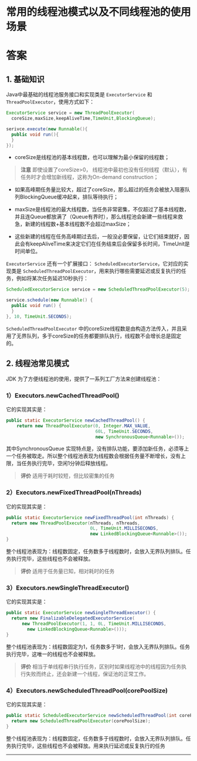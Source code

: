 # 常用的线程池模式以及不同线程池的使用场景

# 答案

## 1. 基础知识
Java中最基础的线程池服务接口和实现类是 `ExecutorService` 和 `ThreadPoolExecutor`，使用方式如下：

```java
ExecutorService service = new ThreadPoolExecutor(
  coreSize,maxSize,keepAliveTime,TimeUnit,BlockingQueue);

serivce.execute(new Runnable(){ 
  public void run(){
  }
});
```

* coreSize是线程池的基本线程数，也可以理解为最小保留的线程数；
> **注意**
即使设置了coreSize>0， 线程池中最初也没有任何线程（默认），有任务时才会增加新线程，这称为On-demand construction；

* 如果高峰期任务量比较大，超过了coreSize，那么超过的任务会被放入阻塞队列BlockingQueue缓冲起来，排队等待执行；

* maxSize是线程池的最大线程数，当任务非常密集，不仅超过了基本线程数，并且连Queue都放满了（Queue有界时），那么线程池会新建一些线程来救急，新建的线程数+基本线程数不会超过maxSize；

* 这些新建的线程在任务高峰期过去后，一般没必要保留，让它们结束就好，因此会有keepAliveTime来决定它们在任务结束后会保留多长时间，TimeUnit是时间单位。

`ExecutorService` 还有一个扩展接口： `ScheduledExecutorService`，它对应的实现类是 `ScheduledThreadPoolExecutor`，用来执行哪些需要延迟或反复执行的任务，例如将某次任务延迟10秒执行：

```java
ScheduledExecutorService service = new ScheduledThreadPoolExecutor(5);    

service.schedule(new Runnable() {
  public void run() {
  }
}, 10, TimeUnit.SECONDS);
```
`ScheduledThreadPoolExecutor` 中的coreSize线程数是由构造方法传入，并且采用了无界队列，多于coreSize的任务都要排队执行，线程数不会增长总是固定的。

## 2. 线程池常见模式
JDK 为了方便线程池的使用，提供了一系列工厂方法来创建线程池：

### 1）Executors.newCachedThreadPool()
它的实现其实是：
```java
public static ExecutorService newCachedThreadPool() {
    return new ThreadPoolExecutor(0, Integer.MAX_VALUE,
                                  60L, TimeUnit.SECONDS,
                                  new SynchronousQueue<Runnable>());
```
其中SynchronousQueue 实现特点是，没有排队功能，要添加新任务，必须等上一个任务被取走。所以整个线程池表现为线程数会根据任务量不断增长，没有上限，当任务执行完毕，空闲1分钟后释放线程。
> **评价**
适用于耗时较短，但比较密集的任务


### 2）Executors.newFixedThreadPool(nThreads)
它的实现其实是：
```java
public static ExecutorService newFixedThreadPool(int nThreads) {
  return new ThreadPoolExecutor(nThreads, nThreads,
                                0L, TimeUnit.MILLISECONDS,
                                new LinkedBlockingQueue<Runnable>());
}
```
整个线程池表现为：线程数固定，任务数多于线程数时，会放入无界队列排队。任务执行完毕，这些线程也不会被释放。
> **评价**
适用于任务量已知，相对耗时的任务


### 3）Executors.newSingleThreadExecutor()
它的实现其实是：
```java
public static ExecutorService newSingleThreadExecutor() {
  return new FinalizableDelegatedExecutorService(
      new ThreadPoolExecutor(1, 1, 0L, TimeUnit.MILLISECONDS, 
        new LinkedBlockingQueue<Runnable>()));
}
```
整个线程池表现为：线程数固定为1，任务数多于1时，会放入无界队列排队。任务执行完毕，这唯一的线程也不会被释放。
> **评价**
相当于单线程串行执行任务，区别时如果线程池中的线程因为任务执行失败而终止，还会新建一个线程，保证池的正常工作。

### 4）Executors.newScheduledThreadPool(corePoolSize)
它的实现其实是：
```java
public static ScheduledExecutorService newScheduledThreadPool(int corePoolSize) {
  return new ScheduledThreadPoolExecutor(corePoolSize);
}
```
整个线程池表现为：线程数固定，任务数多于线程数时，会放入无界队列排队。任务执行完毕，这些线程也不会被释放。用来执行延迟或反复执行的任务


---
